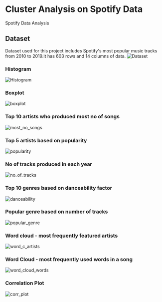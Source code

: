 # Cluster Analysis on Spotify Data
Spotify Data Analysis
## Dataset
Dataset used for this project includes Spotify's most popular music tracks from 2010 to 2019.It has 603 rows and 14 columns of data.
![Dataset](https://github.com/laasyane11ore/Data-Analysis/assets/138700086/e0aa8e27-a3bc-4cd2-9b07-9a193223cb15)
### Histogram 
![Histogram](https://github.com/laasyane11ore/Data-Analysis/assets/138700086/76039b3a-c5a1-4bee-8f39-e6b64b7416b2)
### Boxplot
![boxplot](https://github.com/laasyane11ore/Data-Analysis/assets/138700086/2a3d1579-1ca5-4c9e-867a-20f0a5b96173)
### Top 10 artists who produced most no of songs
![most_no_songs](https://github.com/laasyane11ore/Data-Analysis/assets/138700086/b206ad15-a1b4-44b8-9cb0-171884d1f048)
### Top 5 artists based on popularity
![popularity](https://github.com/laasyane11ore/Data-Analysis/assets/138700086/c5ee5f21-4dea-4e6d-a0cf-2953a689359f)
### No of tracks produced in each year
![no_of_tracks](https://github.com/laasyane11ore/Data-Analysis/assets/138700086/12eeec07-2130-475f-857a-a63e300db5e3)
### Top 10 genres based on danceability factor

![danceability](https://github.com/laasyane11ore/Data-Analysis/assets/138700086/cfb9554d-27ff-4d3a-aa4a-bdf8f7e34eaa)
### Popular genre based on number of tracks
![popular_genre](https://github.com/laasyane11ore/Data-Analysis/assets/138700086/93626de2-11da-43a8-9b4a-836511837595)
### Word cloud - most frequently featured artists
![word_c_artists](https://github.com/laasyane11ore/Data-Analysis/assets/138700086/ca03f870-9a25-48f8-b686-f3d7ff9d0967)

### Word Cloud - most frequently used words in a song
![word_cloud_words](https://github.com/laasyane11ore/Data-Analysis/assets/138700086/47739a6e-fe66-4198-921a-d96de0c70466)

### Correlation Plot
![corr_plot](https://github.com/laasyane11ore/Data-Analysis/assets/138700086/61fd13c5-966e-4fd4-bb3a-9c1cb41fc455)





